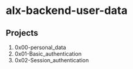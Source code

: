 # alx-backend-user-data

## Projects
1. 0x00-personal_data
2. 0x01-Basic_authentication
3. 0x02-Session_authentication
